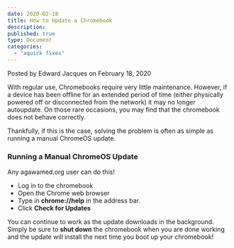 ```yaml
---
date: 2020-02-18
title: How to Update a Chromebook
description:
published: true
type: Document
categories:
  - "aquick fixes"
---
```

Posted by Edward Jacques on February 18, 2020

With regular use, Chromebooks require very little maintenance.  However, if a device has been offline for an extended period of time (either physically powered off or disconnected from the network) it may no longer autoupdate.  On those rare occasions, you may find that the chromebook does not behave correctly.

Thankfully, if this is the case, solving the problem is often as simple as running a manual ChromeOS update.

### Running a Manual ChromeOS Update

Any agawamed.org user can do this!

- Log in to the chromebook
- Open the Chrome web browser
- Type in **chrome://help** in the address bar.
- Click **Check for Updates**

You can continue to work as the update downloads in the background.  Simply be sure to **shut down** the chromebook when you are done working and the update will install the next time you boot up your chromebook!
